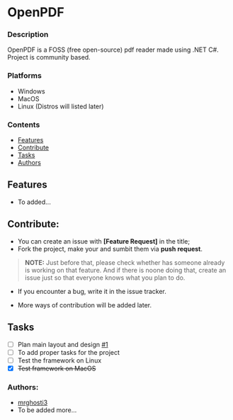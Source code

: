 # OpenPDF

### Description

OpenPDF is a FOSS (free open-source) pdf reader made using .NET C#. Project is community based.

### Platforms

- Windows
- MacOS
- Linux (Distros will listed later)

### Contents
- [Features](#features)
- [Contribute](#contribute)
- [Tasks](#tasks)
- [Authors](#authors)

## Features

- To added...

## Contribute:

- You can create an issue with **[Feature Request]** in the title;
- Fork the project, make your and sumbit them via **push request**.

> **NOTE:** Just before that, please check whether has someone already is working on that feature.
> And if there is noone doing that, create an issue just so that everyone knows what you plan to do.

- If you encounter a bug, write it in the issue tracker.

- More ways of contribution will be added later.

## Tasks

- [ ] Plan main layout and design [#1](https://github.com/mrghosti3/OpenPDF/issues/1)
- [ ] To add proper tasks for the project
- [ ] Test the framework on Linux
- [X] ~~Test framework on MacOS~~

### Authors:

- [mrghosti3](https://github.com/mrghosti3)
- To be added more...